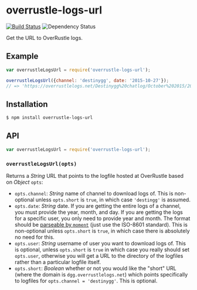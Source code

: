 # overrustle-logs-url

[![Build Status][travis-svg]][travis]
![Dependency Status][david-svg]

Get the URL to OverRustle logs.

## Example

``` javascript
var overrustleLogsUrl = require('overrustle-logs-url');

overrustleLogsUrl({channel: 'destinygg', date: '2015-10-27'});
// => 'https://overrustlelogs.net/Destinygg%20chatlog/October%202015/2015-10-27.txt'
```

## Installation

``` bash
$ npm install overrustle-logs-url
```

## API

``` javascript
var overrustleLogsUrl = require('overrustle-logs-url');
```

### `overrustleLogsUrl(opts)`

Returns a _String_ URL that points to the logfile hosted at OverRustle based on
_Object_ `opts`:

  - `opts.channel`: _String_ name of channel to download logs of. This is
  non-optional unless `opts.short` is `true`, in which case `'destingg'` is
  assumed.
  - `opts.date`: _String_ date. If you are getting the entire logs of a channel,
  you must provide the year, month, and day. If you are getting the logs for a
  specific user, you only need to provide year and month. The format should be
  [parseable by `moment`](http://momentjs.com/docs/#/parsing/string/) (just use
  the ISO-8601 standard). This is non-optional unless `opts.short` is `true`, in
  which case there is absolutely no need for this.
  - `opts.user`: _String_ username of user you want to download logs of. This is
  optional, unless `opts.short` is `true` in which case you really should
  set `opts.user`, otherwise you will get a URL to the directory of the logfiles
  rather than a particular logfile itself.
  - `opts.short`: _Boolean_ whether or not you would like the "short" URL (where
  the domain is `dgg.overrustlelogs.net`) which points specifically to logfiles
  for `opts.channel = 'destinygg'`. This is optional.


   [travis]: https://travis-ci.org/KenanY/overrustle-logs-url
   [travis-svg]: https://img.shields.io/travis/KenanY/overrustle-logs-url.svg
   [david-svg]: https://img.shields.io/david/KenanY/overrustle-logs-url.svg
